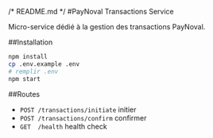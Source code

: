 /* README.md */
#PayNoval Transactions Service

Micro-service dédié à la gestion des transactions PayNoval.

##Installation
```bash
npm install
cp .env.example .env
# remplir .env
npm start
```

##Routes
- `POST /transactions/initiate` initier
- `POST /transactions/confirm` confirmer
- `GET  /health` health check